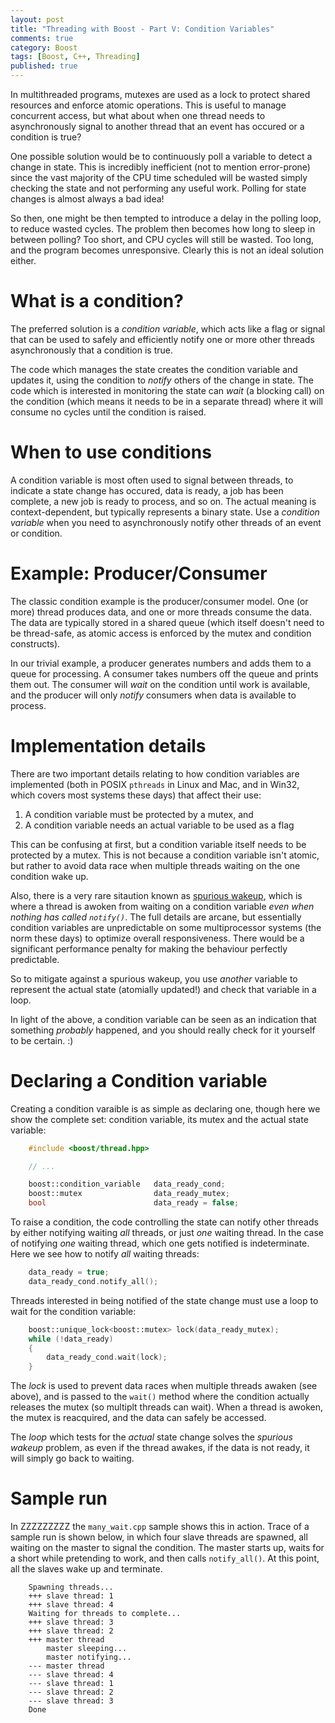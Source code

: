```yaml
---
layout: post
title: "Threading with Boost - Part V: Condition Variables"
comments: true
category: Boost
tags: [Boost, C++, Threading]
published: true
---
```


In multithreaded programs, mutexes are used as a lock to protect shared
resources and enforce atomic operations.  This is useful to manage
concurrent access, but what about when one thread needs to asynchronously
signal to another thread that an event has occured or a condition is true?

<!--more-->

One possible solution would be to continuously poll a variable to detect a
change in state.  This is incredibly inefficient (not to mention
error-prone) since the vast majority of the CPU time scheduled will be
wasted simply checking the state and not performing any useful work.
Polling for state changes is almost always a bad idea!

So then, one might be then tempted to introduce a delay in the polling loop,
to reduce wasted cycles. The problem then becomes how long to sleep in
between polling?  Too short, and CPU cycles will still be wasted.  Too long,
and the program becomes unresponsive. Clearly this is not an ideal solution
either.

# What is a condition?

The preferred solution is a *condition variable*, which acts like a flag or
signal that can be used to safely and efficiently notify one or more other
threads asynchronously that a condition is true.

The code which manages the state creates the condition variable and updates
it, using the condition to *notify* others of the change in state.  The code
which is interested in monitoring the state can *wait* (a blocking call) on
the condition (which means it needs to be in a separate thread) where it
will consume no cycles until the condition is raised.

# When to use conditions

A condition variable is most often used to signal between threads, to
indicate a state change has occured, data is ready, a job has been complete,
a new job is ready to process, and so on.  The actual meaning is
context-dependent, but typically represents a binary state.  Use a
*condition variable* when you need to asynchronously notify other threads of
an event or condition.

# Example: Producer/Consumer

The classic condition example is the producer/consumer model.  One (or more)
thread produces data, and one or more threads consume the data.  The data
are typically stored in a shared queue (which itself doesn't need to be
thread-safe, as atomic access is enforced by the mutex and condition
constructs).

In our trivial example, a producer generates numbers and adds them to a
queue for processing.  A consumer takes numbers off the queue and prints
them out.  The consumer will *wait* on the condition until work is
available, and the producer will only *notify* consumers when data is
available to process.

# Implementation details

There are two important details relating to how condition variables are
implemented (both in POSIX `pthreads` in Linux and Mac, and in Win32, which
covers most systems these days) that affect their use:

1. A condition variable must be protected by a mutex, and
2. A condition variable needs an actual variable to be used as a flag

This can be confusing at first, but a condition variable itself needs to be
protected by a mutex.  This is not because a condition variable isn't
atomic, but rather to avoid data race when multiple threads waiting on the
one condition wake up.

Also, there is a very rare sitaution known as
[spurious wakeup](http://en.wikipedia.org/wiki/Spurious_wakeup),
which is where a thread is awoken from waiting on a condition variable *even
when nothing has called `notify()`*.  The full details are arcane, but
essentially condition variables are unpredictable on some multiprocessor
systems (the norm these days) to optimize overall responsiveness.  There
would be a significant performance penalty for making the behaviour
perfectly predictable.

So to mitigate against a spurious wakeup, you use *another* variable to
represent the actual state (atomially updated!) and check that variable in a
loop.

In light of the above, a condition variable can be seen as an indication
that something *probably* happened, and you should really check for it
yourself to be certain. :)

# Declaring a Condition variable

Creating a condition varaible is as simple as declaring one, though here we
show the complete set: condition variable, its mutex and the actual state
variable:

```c++
    #include <boost/thread.hpp>

    // ...

    boost::condition_variable   data_ready_cond;
    boost::mutex                data_ready_mutex;
    bool                        data_ready = false;
```

To raise a condition, the code controlling the state can notify other
threads by either notifying waiting *all* threads, or just *one* waiting
thread.  In the case of notifying *one* waiting thread, which one gets
notified is indeterminate. Here we see how to notify *all* waiting threads:

```c++
    data_ready = true;
    data_ready_cond.notify_all();
```

Threads interested in being notified of the state change must use a loop
to wait for the condition variable:

```c++
    boost::unique_lock<boost::mutex> lock(data_ready_mutex);
    while (!data_ready)
    {
        data_ready_cond.wait(lock);
    }
```

The *lock* is used to prevent data races when multiple threads awaken (see
above), and is passed to the `wait()` method where the condition actually
releases the mutex (so multiplt threads can wait).  When a thread is awoken,
the mutex is reacquired, and the data can safely be accessed.

The *loop* which tests for the *actual* state change solves the *spurious
wakeup* problem, as even if the thread awakes, if the data is not ready, it
will simply go back to waiting.

# Sample run

In ZZZZZZZZZ the `many_wait.cpp` sample shows this in action.  Trace of a
sample run is shown below, in which four slave threads are spawned, all
waiting on the master to signal the condition. The master starts up, waits
for a short while pretending to work, and then calls `notify_all()`. At this
point, all the slaves wake up and terminate.

```
    Spawning threads...
    +++ slave thread: 1
    +++ slave thread: 4
    Waiting for threads to complete...
    +++ slave thread: 3
    +++ slave thread: 2
    +++ master thread
        master sleeping...
        master notifying...
    --- master thread
    --- slave thread: 4
    --- slave thread: 1
    --- slave thread: 2
    --- slave thread: 3
    Done
```
